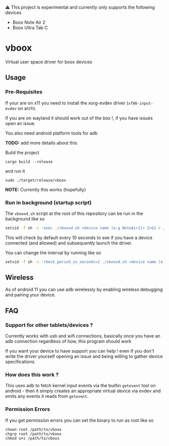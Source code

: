 ⚠️  This project is experimental and currently only supports the following devices
* Boox Note Air 2
* Boox Ultra Tab C

# vboox
Virtual user space driver for boox devices

## Usage

### Pre-Requisites

If your are on x11 you need to install the xorg-evdev driver (`xf86-input-evdev` on arch).

If you are on wayland it should work out of the box !, if you have
issues open an issue.

You also need android platform tools for adb

**TODO:** add more details about this

Build the project
```
cargo build --release
```
and run it
```
sudo ./target/release/vboox
```
**NOTE:** Currently this works (hopefully)

### Run in background (startup script)

The `vbooxd.sh` script at the root of this repository can be run in the background like so
```sh
setsid -f sh -c 'exec ./vbooxd.sh <device name (e.g NoteAir2)> 2>&1 > /dev/null'
```
This will check by default every 10 seconds to see if you have a device connected (and allowed) and
subsequently launch the driver.

You can change the interval by running like so
```sh
setsid -f sh -c 'check_period_in_seconds=1 ./vbooxd.sh <device name (e.g UltraTabC)> 2>&1 > /dev/null'
```

## Wireless

As of android 11 you can use adb wirelessly by enabling wireless debugging and pairing your device.

## FAQ

### Support for other tablets/devices ?

Currently works with usb and wifi connections, basically once you have an adb connection regardless of how, this program should work

If you want your device to have support you can help ! even if you don't write the driver yourself opening an issue and being willing to gather device specifications.

### How does this work ?

This uses adb to fetch kernel input events via the builtin `getevent` tool on android - then it simply creates an appropriate virtual device via evdev and emits any events it reads from `getevent`.

### Permission Errors

If you get permission errors you can set the binary to run as root like so
```
chown root /path/to/vboox
chgrp root /path/to/vboox
chmod u+s /path/to/vboox
```
